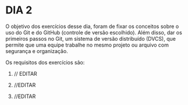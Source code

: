 # DIA 2

O objetivo dos exercícios desse dia, foram de fixar os conceitos sobre o uso do Git e do GitHub (controle de versão escolhido).
Além disso, dar os primeiros passos no Git, um sistema de versão distribuído (DVCS), que permite que uma equipe trabalhe no mesmo projeto ou arquivo com segurança e organização.

Os requisitos dos exercí­cios são:

1. // EDITAR

2. //EDITAR

3. //EDITAR
